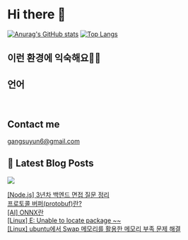 # Hi there 👋

[![Anurag's GitHub stats](https://github-readme-stats.vercel.app/api?username=rkdden)](https://github.com/anuraghazra/github-readme-stats)
[![Top Langs](https://github-readme-stats.vercel.app/api/top-langs/?username=rkdden&layout=compact&hide=r,jupyter%20notebook,c%23&exclude_repo=roharui.github.io)](https://github.com/anuraghazra/github-readme-stats)

## 이런 환경에 익숙해요✍🏼

## 언어

<p>
  <img alt="" src= "https://img.shields.io/badge/JavaScript-F7DF1E?style=flat-square&logo=JavaScript&logoColor=white"/> 
  <img alt="" src= "https://img.shields.io/badge/TypeScript-black?logo=typescript&logoColor=blue"/>
</p>

## Contact me

gangsuyun6@gmail.com

## 📕 Latest Blog Posts
<p>
    <a href="https://systorage.tistory.com/"><img src="https://img.shields.io/badge/Blog-FF5722?style=flat-square&logo=Blogger&logoColor=white"/></a><br>
</p>

<a href=https://systorage.tistory.com/entry/Nodejs-3%EB%85%84%EC%B0%A8-%EB%B0%B1%EC%97%94%EB%93%9C-%EB%A9%B4%EC%A0%91-%EC%A7%88%EB%AC%B8-%EC%A0%95%EB%A6%AC>[Node.js] 3년차 백엔드 면접 질문 정리</a></br><a href=https://systorage.tistory.com/entry/%ED%94%84%EB%A1%9C%ED%86%A0%EC%BD%9C-%EB%B2%84%ED%8D%BCprotobuf%EB%9E%80>프로토콜 버퍼(protobuf)란?</a></br><a href=https://systorage.tistory.com/entry/AI-ONNX%EB%9E%80>[AI] ONNX란</a></br><a href=https://systorage.tistory.com/entry/Linux-E-Unable-to-locate-package>[Linux] E: Unable to locate package ~~</a></br><a href=https://systorage.tistory.com/entry/Linux-ubuntu%EC%97%90%EC%84%9C-Swap-%EB%A9%94%EB%AA%A8%EB%A6%AC%EB%A5%BC-%ED%99%9C%EC%9A%A9%ED%95%9C-%EB%A9%94%EB%AA%A8%EB%A6%AC-%EB%B6%80%EC%A1%B1-%EB%AC%B8%EC%A0%9C-%ED%95%B4%EA%B2%B0>[Linux] ubuntu에서 Swap 메모리를 활용한 메모리 부족 문제 해결</a></br>